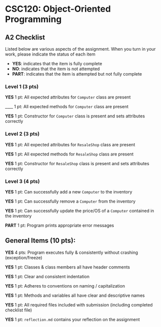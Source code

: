 # CSC120: Object-Oriented Programming
## A2 Checklist

Listed below are various aspects of the assignment.  When you turn in your work, please indicate the status of each item

- **YES**: indicates that the item is fully complete
- **NO**: indicates that the item is not attempted
- **PART**: indicates that the item is attempted but not fully complete

### Level 1 (3 pts)

__**YES**__ 1 pt: All expected attributes for `Computer` class are present

____ 1 pt: All expected methods for `Computer` class are present

__**YES**__ 1 pt: Constructor for `Computer` class is present and sets attributes correctly

### Level 2 (3 pts)

__**YES**__ 1 pt: All expected attributes for `ResaleShop` class are present

__**YES**__ 1 pt: All expected methods for `ResaleShop` class are present

__**YES**__ 1 pt: Constructor for `ResaleShop` class is present and sets attributes correctly

### Level 3 (4 pts)

__**YES**__ 1 pt: Can successfully add a new `Computer` to the inventory

__**YES**__ 1 pt: Can successfully remove a `Computer` from the inventory

__**YES**__ 1 pt: Can successfully update the price/OS of a `Computer` contained in the inventory

__**PART**__ 1 pt: Program prints appropriate error messages

## General Items (10 pts):

__**YES**__ 4 pts: Program executes fully & consistently without crashing (exception/freeze)

__**YES**__ 1 pt: Classes & class members all have header comments

__**YES**__ 1 pt: Clear and consistent indentation

__**YES**__ 1 pt: Adheres to conventions on naming / capitalization

__**YES**__ 1 pt: Methods and variables all have clear and descriptive names

__**YES**__ 1 pt: All required files included with submission (including completed checklist file)

__**YES**__ 1 pt: `reflection.md` contains your reflection on the assignment
